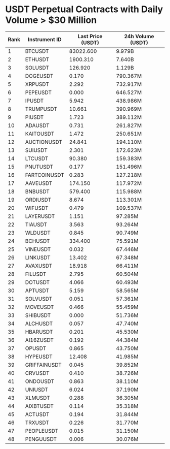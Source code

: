 # USDT Perpetual Contracts with Daily Volume > $30 Million

| Rank | Instrument ID | Last Price (USDT) | 24h Volume (USDT) |
|------|---------------|-------------------|-------------------|
| 1 | BTCUSDT | 83022.600 | 9.979B |
| 2 | ETHUSDT | 1900.310 | 7.640B |
| 3 | SOLUSDT | 126.920 | 1.129B |
| 4 | DOGEUSDT | 0.170 | 790.367M |
| 5 | XRPUSDT | 2.292 | 732.917M |
| 6 | PEPEUSDT | 0.000 | 646.527M |
| 7 | IPUSDT | 5.942 | 438.986M |
| 8 | TRUMPUSDT | 10.661 | 390.969M |
| 9 | PIUSDT | 1.723 | 389.112M |
| 10 | ADAUSDT | 0.731 | 261.827M |
| 11 | KAITOUSDT | 1.472 | 250.651M |
| 12 | AUCTIONUSDT | 24.841 | 194.110M |
| 13 | SUIUSDT | 2.301 | 172.623M |
| 14 | LTCUSDT | 90.380 | 159.383M |
| 15 | PNUTUSDT | 0.177 | 151.496M |
| 16 | FARTCOINUSDT | 0.283 | 127.218M |
| 17 | AAVEUSDT | 174.150 | 117.972M |
| 18 | BNBUSDT | 579.400 | 115.988M |
| 19 | ORDIUSDT | 8.674 | 113.301M |
| 20 | WIFUSDT | 0.479 | 109.537M |
| 21 | LAYERUSDT | 1.151 | 97.285M |
| 22 | TIAUSDT | 3.563 | 93.264M |
| 23 | WLDUSDT | 0.845 | 90.749M |
| 24 | BCHUSDT | 334.400 | 75.591M |
| 25 | VINEUSDT | 0.032 | 67.446M |
| 26 | LINKUSDT | 13.402 | 67.348M |
| 27 | AVAXUSDT | 18.918 | 66.411M |
| 28 | FILUSDT | 2.795 | 60.504M |
| 29 | DOTUSDT | 4.066 | 60.493M |
| 30 | APTUSDT | 5.159 | 58.565M |
| 31 | SOLVUSDT | 0.051 | 57.361M |
| 32 | MOVEUSDT | 0.466 | 55.459M |
| 33 | SHIBUSDT | 0.000 | 51.736M |
| 34 | ALCHUSDT | 0.057 | 47.740M |
| 35 | HBARUSDT | 0.201 | 45.530M |
| 36 | AI16ZUSDT | 0.192 | 44.384M |
| 37 | OPUSDT | 0.865 | 43.750M |
| 38 | HYPEUSDT | 12.408 | 41.985M |
| 39 | GRIFFAINUSDT | 0.045 | 39.852M |
| 40 | CRVUSDT | 0.410 | 38.726M |
| 41 | ONDOUSDT | 0.863 | 38.110M |
| 42 | UNIUSDT | 6.024 | 37.190M |
| 43 | XLMUSDT | 0.288 | 36.305M |
| 44 | AIXBTUSDT | 0.114 | 35.318M |
| 45 | ACTUSDT | 0.194 | 31.844M |
| 46 | TRXUSDT | 0.226 | 31.770M |
| 47 | PEOPLEUSDT | 0.015 | 31.150M |
| 48 | PENGUUSDT | 0.006 | 30.076M |
